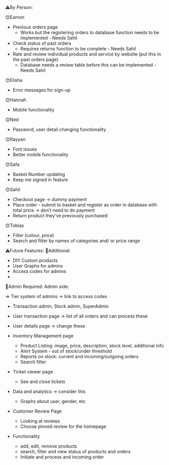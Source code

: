 ⚠️By Person:

😊Eamon
- Previous orders page
    - Works but the registering orders to database function needs to be implemented - Needs Sahil
- Check status of past orders
    - Requires returns function to be complete - Needs Sahil
- Rate and review individual products and service by website (put this in the past orders page)
    - Database needs a review table before this can be implemented - Needs Sahil

😊Elisha
- Error messages for sign-up

😊Hannah
- Mobile functionality

😊Ned
- Password, user detail changing functionality

😊Rayyan
- Font issues
- Better mobile functionality

😊Safa
- Basket Number updating
- Keep me signed in feature

😊Sahil
- Checkout page → dummy payment
- Place order - submit to basket and register as order in database with total price → don’t need to do payment
- Return product they’ve previously purchased 

😊Tobias
- Filter (colour, price)
- Search and filter by names of categories and/ or price range


⚠️Future Features:
🤨Additional: 
- DIY Custom products
- User Graphs for admins
- Access codes for admins
- 

🤨Admin Required:
Admin side:

⇒ Tier system of admins → link to access codes

- Transaction admin, Stock admin, SuperAdmin

- User transaction page → list of all orders and can process these
- User details page → change these
- Inventory Management page
    - Product Listing: image, price, description, stock level, additional info
    - Alert System - out of stock/under threshold
    - Reports on stock: current and incoming/outgoing orders
    - Search filter
- Ticket viewer page
    - See and close tickets
- Data and analytics → consider this
    - Graphs about user, gender, etc
- Customer Review Page
    - Looking at reviews
    - Choose pinned review for the homepage

- Functionality
    - add, edit, remove products
    - search, filter and view status of products and orders
    - Initiate and process and incoming order
